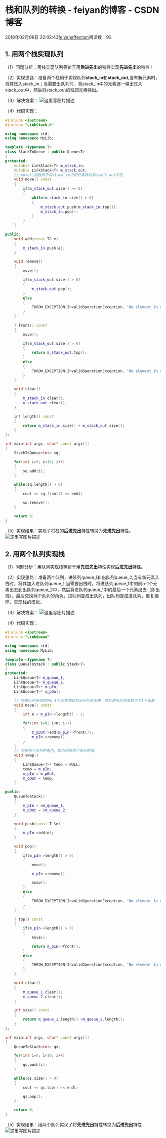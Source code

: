 # 栈和队列的转换 - feiyan的博客 - CSDN博客












2018年02月08日 22:02:43[feiyanaffection](https://me.csdn.net/feiyanaffection)阅读数：93








## 1. 用两个栈实现队列

（1）问题分析：用栈实现队列等价于用**后进先出**的特性实现**先进先出**的特性！ 

（2）实现思路：准备两个栈用于实现队列**stack_in**和**stack_out**,当有新元素时，将其压入stack_in；当需要出队列时，将stack_in中的元素逐一弹出压入stack_out中，然后将stack_out的栈顶元素弹出。 

（3）解决方案： 
![这里写图片描述](https://img-blog.csdn.net/20180208205307403?watermark/2/text/aHR0cDovL2Jsb2cuY3Nkbi5uZXQvZmVpeWFuYWZmZWN0aW9u/font/5a6L5L2T/fontsize/400/fill/I0JBQkFCMA==/dissolve/70)

（4）代码实现：
```cpp
#include <iostream>
#include "LinkStack.h"

using namespace std;
using namespace MyLib;

template <typename T>
class StackToQueue : public Queue<T>
{
protected:
    mutable LinkStack<T> m_stack_in;
    mutable LinkStack<T> m_stack_out;
    // move()函数用于将stack_in中的元素移动到stack_out中去
    void move() const
    {
        if(m_stack_out.size() == 0)
        {
            while(m_stack_in.size() > 0)
            {
                m_stack_out.push(m_stack_in.top());
                m_stack_in.pop();
            }
        }
    }

public:
    void add(const T& e)
    {
        m_stack_in.push(e);
    }

    void remove()
    {
        move();

        if(m_stack_out.size() > 0)
        {
            m_stack_out.pop();
        }
        else
        {
            THROW_EXCEPTION(InvalidOperationException, "No element in current queue...");
        }
    }

    T front() const
    {
        move();

        if(m_stack_out.size() > 0)
        {
            return m_stack_out.top();
        }
        else
        {
            THROW_EXCEPTION(InvalidOperationException, "No element in current queue...");
        }
    }

    void clear()
    {
        m_stack_in.clear();
        m_stack_out.clear();
    }

    int length() const
    {
        return m_stack_in.size() + m_stack_out.size();
    }
};

int main(int argc, char* const argv[])
{
    StackToQueue<int> sq;

    for(int i=0; i<10; i++)
    {
        sq.add(i);
    }

    while(sq.length() > 0)
    {
        cout << sq.front() << endl;

        sq.remove();
    }

    return 0;
}
```

（5）实现结果：实现了将栈的**后进先出**特性转换为**先进先出**特性。 
![这里写图片描述](https://img-blog.csdn.net/20180208212151543?watermark/2/text/aHR0cDovL2Jsb2cuY3Nkbi5uZXQvZmVpeWFuYWZmZWN0aW9u/font/5a6L5L2T/fontsize/400/fill/I0JBQkFCMA==/dissolve/70)
## 2. 用两个队列实现栈

（1）问题分析：用队列实现栈等价于用**先进先出**特性实现**后进先出**特性。 

（2）实现思路：准备两个队列，进队列queue_1和出队列queue_2,当有新元素入栈时，将其加入进队列queue_1;当需要出栈时，将进队列queue_1中的前n-1个元素出去到出队列queue_2中，然后将进队列queue_1中的最后一个元素出去（即出栈），最后交换两个队列的角色，进队列变成出队列，出队列变成进队列，重复循环，实现栈的模拟。 

（3）解决方案： 
![这里写图片描述](https://img-blog.csdn.net/20180208213624746?watermark/2/text/aHR0cDovL2Jsb2cuY3Nkbi5uZXQvZmVpeWFuYWZmZWN0aW9u/font/5a6L5L2T/fontsize/400/fill/I0JBQkFCMA==/dissolve/70)

（4）代码实现：
```cpp
#include <iostream>
#include "LinkQueue"

using namespace std;
using namespace MyLib;

template <typename T>
class QueueToStack : public Stack<T>
{
protected:
    LinkQueue<T> m_queue_1;
    LinkQueue<T> m_queue_2;
    LinkQueue<T>* m_pIn;
    LinkQueue<T>* m_pOut;

    // 将进队列里面的前n-1个元素移动到出队列里面去，然后进队列里面剩下了1个元素
    void move() const
    {
        int n = m_pIn->length() - 1;

        for(int i=0; i<n; i++)
        {
            m_pOut->add(m_pIn->front());
            m_pIn->remove();
        }
    }
    // 交换两个队列的角色，即为交换两个指针的值
    void swap()
    {
        LinkQueue<T>* temp = NULL;
        temp = m_pIn;
        m_pIn = m_pOut;
        m_pOut = temp;
    }

public:
    QueueToStack()
    {
        m_pIn = &m_queue_1;
        m_pOut = &m_queue_2;
    }

    void push(const T &e)
    {
        m_pIn->add(e);
    }

    void pop()
    {
        if(m_pIn->length() > 0)
        {
            move();

            m_pIn->remove();

            swap();
        }
        else
        {
            THROW_EXCEPTION(InvalidOperationException, "No element in current stack...");
        }
    }

    T top() const
    {
        if(m_pIn->length() > 0)
        {
            move();

            return m_pIn->front();
        }
        else
        {
            THROW_EXCEPTION(InvalidOperationException, "No element in current stack...");
        }
    }

    void clear()
    {
        m_queue_1.clear();
        m_queue_2.clear();
    }

    int size() const
    {
        return m_queue_1.length() +m_queue_2.length();
    }
};

int main(int argc, char* const argv[])
{
    QueueToStack<int> qs;

    for(int i=0; i<10; i++)
    {
        qs.push(i);
    }

    while(qs.size() > 0)
    {
        cout << qs.top() << endl;

        qs.pop();
    }

    return 0;
}
```

（5）实现结果：用两个队列实现了将**先进先出**特性转换为**后进先出**特性. 
![这里写图片描述](https://img-blog.csdn.net/20180208220125360?watermark/2/text/aHR0cDovL2Jsb2cuY3Nkbi5uZXQvZmVpeWFuYWZmZWN0aW9u/font/5a6L5L2T/fontsize/400/fill/I0JBQkFCMA==/dissolve/70)







